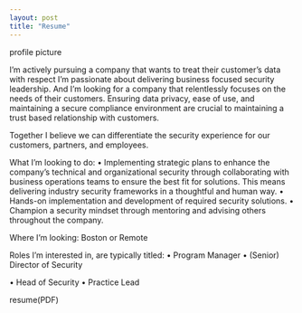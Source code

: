 ```yaml
---
layout: post
title: "Resume"
---
```


profile picture

I’m actively pursuing a company that wants to treat their customer’s data with respect
I’m passionate about delivering business focused security leadership. And I’m looking for a company that relentlessly focuses on the needs of their customers. Ensuring data privacy, ease of use, and maintaining a secure compliance environment are crucial to maintaining a trust based relationship with customers.

Together I believe we can differentiate the security experience for our customers, partners, and employees. 

What I’m looking to do:                                                                                                                         • Implementing strategic plans to enhance the company’s technical and organizational security through collaborating with business operations teams to ensure the best fit for solutions. This means delivering industry security frameworks in a thoughtful and human way.                                                                                                                                                     • Hands-on implementation and development of required security solutions.                                                                                                                                                     • Champion a security mindset through mentoring and advising others throughout the company.

Where I’m looking:                                                                                                                                                     Boston or Remote

Roles I’m interested in, are typically titled:                                                                                             • Program Manager          • (Senior) Director of Security

• Head of Security            • Practice Lead

resume(PDF)